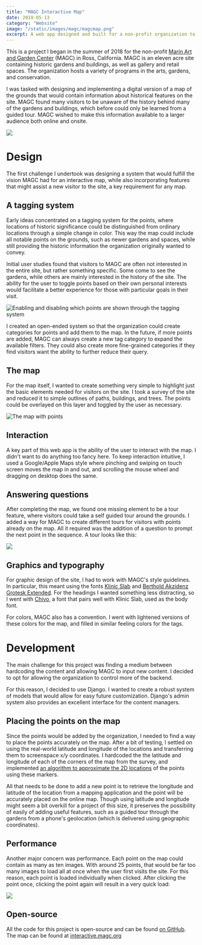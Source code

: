 ```yaml
---
title: "MAGC Interactive Map"
date: 2019-05-13
category: "Website"
image: "/static/images/magc/magcmap.png"
excerpt: A web app designed and built for a non-profit organization to allow visitors to explore the features of a historic garden.
---
```


This is a project I began in the summer of 2018 for the non-profit [Marin Art and Garden Center](https://magc.org) (MAGC) in Ross, California. MAGC is an eleven acre site containing historic gardens and buildings, as well as gallery and retail spaces. The organization hosts a variety of programs in the arts, gardens, and conservation.

I was tasked with designing and implementing a digital version of a map of the grounds that would contain information about historical features on the site. MAGC found many visitors to be unaware of the history behind many of the gardens and buildings, which before could only be learned from a guided tour. MAGC wished to make this information available to a larger audience both online and onsite.

![](/static/images/magc/magcfront.gif)

# Design

The first challenge I undertook was designing a system that would fulfill the vision MAGC had for an interactive map, while also incorporating features that might assist a new visitor to the site, a key requirement for any map.

## A tagging system

Early ideas concentrated on a tagging system for the points, where locations of historic significance could be distinguished from ordinary locations through a simple change in color. This way the map could include all notable points on the grounds, such as newer gardens and spaces, while still providing the historic information the organization originally wanted to convey.

Initial user studies found that visitors to MAGC are often not interested in the entire site, but rather something specific. Some come to see the gardens, while others are mainly interested in the history of the site. The ability for the user to toggle points based on their own personal interests would facilitate a better experience for those with particular goals in their visit.

![](/static/images/magc/magcfilter.gif "Enabling and disabling which points are shown through the tagging system")

I created an open-ended system so that the organization could create categories for points and add them to the map. In the future, if more points are added, MAGC can always create a new tag category to expand the available filters. They could also create more fine-grained categories if they find visitors want the ability to further reduce their query.

## The map

For the map itself, I wanted to create something very simple to highlight just the basic elements needed for visitors on the site. I took a survey of the site and reduced it to simple outlines of paths, buildings, and trees. The points could be overlayed on this layer and toggled by the user as necessary.

![](/static/images/magc/magcmap.png "The map with points")

## Interaction

A key part of this web app is the ability of the user to interact with the map. I didn't want to do anything too fancy here. To keep interaction intuitive, I used a Google/Apple Maps style where pinching and swiping on touch screen moves the map in and out, and scrolling the mouse wheel and dragging on desktop does the same.

## Answering questions

After completing the map, we found one missing element to be a tour feature, where visitors could take a self guided tour around the grounds. I added a way for MAGC to create different tours for visitors with points already on the map. All it required was the addition of a question to prompt the next point in the sequence. A tour looks like this:

![](/static/images/magc/magctour.gif)

## Graphics and typography

For graphic design of the site, I had to work with MAGC's style guidelines. In particular, this meant using the fonts [Klinic Slab](https://befonts.com/klinic-slab-font.html) and [Berthold Akzidenz Grotesk Extended](https://www.bertholdwebfonts.com/berthold-fonts/akzidenz-grotesk-extended). For the headings I wanted something less distracting, so I went with [Chivo](https://fonts.google.com/specimen/Chivo), a font that pairs well with Klinic Slab, used as the body font.

For colors, MAGC also has a convention. I went with lightened versions of these colors for the map, and filled in similar feeling colors for the tags.

# Development

The main challenge for this project was finding a medium between hardcoding the content and allowing MAGC to input new content. I decided to opt for allowing the organization to control more of the backend.

For this reason, I decided to use Django. I wanted to create a robust system of models that would allow for easy future customization. Django's admin system also provides an excellent interface for the content managers.

## Placing the points on the map

Since the points would be added by the organization, I needed to find a way to place the points accurately on the map. After a bit of testing, I settled on using the real-world latitude and longitude of the locations and transferring them to screenspace x/y coordinates. I hardcoded the the latitude and longitude of each of the corners of the map from the survey, and implemented [an algorithm to approximate the 2D locations](https://en.wikipedia.org/wiki/Mercator_projection#Mathematics_of_the_Mercator_projection) of the points using these markers.

All that needs to be done to add a new point is to retrieve the longitude and latitude of the location from a mapping application and the point will be accurately placed on the online map. Though using latitude and longitude might seem a bit overkill for a project of this size, it preserves the possibility of easily of adding useful features, such as a guided tour through the gardens from a phone's geolocation (which is delivered using geographic coordinates).

## Performance

Another major concern was performance. Each point on the map could contain as many as ten images. With around 25 points, that would be far too many images to load all at once when the user first visits the site. For this reason, each point is loaded individually when clicked. After clicking the point once, clicking the point again will result in a very quick load:

![](/static/images/magc/magcpreload.gif)

## Open-source

All the code for this project is open-source and can be found [on GitHub](https://github.com/CBR0MS/magcInteractiveMap). The map can be found at [interactive.magc.org](https://interactive.magc.org)
